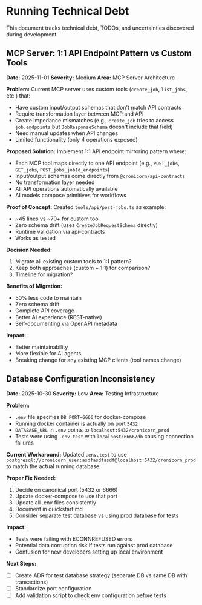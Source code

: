 # Running Technical Debt

This document tracks technical debt, TODOs, and uncertainties discovered during development.

## MCP Server: 1:1 API Endpoint Pattern vs Custom Tools

**Date:** 2025-11-01
**Severity:** Medium
**Area:** MCP Server Architecture

**Problem:**
Current MCP server uses custom tools (`create_job`, `list_jobs`, etc.) that:
- Have custom input/output schemas that don't match API contracts
- Require transformation layer between MCP and API
- Create impedance mismatches (e.g., `create_job` tries to access `job.endpoints` but `JobResponseSchema` doesn't include that field)
- Need manual updates when API changes
- Limited functionality (only 4 operations exposed)

**Proposed Solution:**
Implement 1:1 API endpoint mirroring pattern where:
- Each MCP tool maps directly to one API endpoint (e.g., `POST_jobs`, `GET_jobs`, `POST_jobs_jobId_endpoints`)
- Input/output schemas come directly from `@cronicorn/api-contracts`
- No transformation layer needed
- All API operations automatically available
- AI models compose primitives for workflows

**Proof of Concept:**
Created `tools/api/post-jobs.ts` as example:
- ~45 lines vs ~70+ for custom tool
- Zero schema drift (uses `CreateJobRequestSchema` directly)
- Runtime validation via api-contracts
- Works as tested

**Decision Needed:**
1. Migrate all existing custom tools to 1:1 pattern?
2. Keep both approaches (custom + 1:1) for comparison?
3. Timeline for migration?

**Benefits of Migration:**
- 50% less code to maintain
- Zero schema drift
- Complete API coverage
- Better AI experience (REST-native)
- Self-documenting via OpenAPI metadata

**Impact:**
- Better maintainability
- More flexible for AI agents
- Breaking change for any existing MCP clients (tool names change)

## Database Configuration Inconsistency

**Date:** 2025-10-30
**Severity:** Low
**Area:** Testing Infrastructure

**Problem:**
- `.env` file specifies `DB_PORT=6666` for docker-compose
- Running docker container is actually on port `5432`
- `DATABASE_URL` in `.env` points to `localhost:5432/cronicorn_prod`
- Tests were using `.env.test` with `localhost:6666/db` causing connection failures

**Current Workaround:**
Updated `.env.test` to use `postgresql://cronicorn_user:asdfasdfasdf@localhost:5432/cronicorn_prod` to match the actual running database.

**Proper Fix Needed:**
1. Decide on canonical port (5432 or 6666)
2. Update docker-compose to use that port
3. Update all .env files consistently
4. Document in quickstart.md
5. Consider separate test database vs using prod database for tests

**Impact:**
- Tests were failing with ECONNREFUSED errors
- Potential data corruption risk if tests run against prod database
- Confusion for new developers setting up local environment

**Next Steps:**
- [ ] Create ADR for test database strategy (separate DB vs same DB with transactions)
- [ ] Standardize port configuration
- [ ] Add validation script to check env configuration before tests
